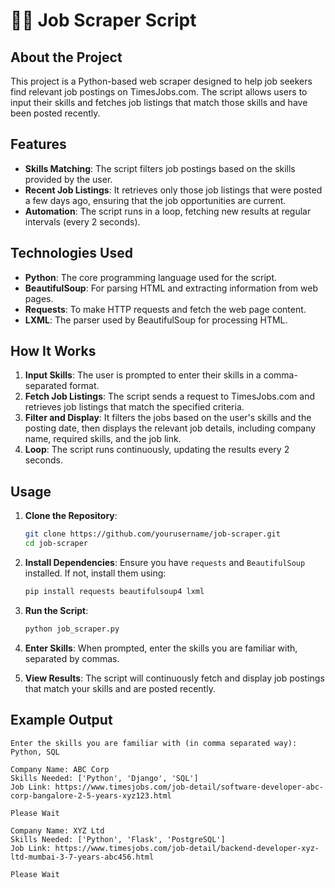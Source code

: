 # 🕵️‍♂️ Job Scraper Script

## About the Project

This project is a Python-based web scraper designed to help job seekers find relevant job postings on TimesJobs.com. The script allows users to input their skills and fetches job listings that match those skills and have been posted recently.

## Features

- **Skills Matching**: The script filters job postings based on the skills provided by the user.
- **Recent Job Listings**: It retrieves only those job listings that were posted a few days ago, ensuring that the job opportunities are current.
- **Automation**: The script runs in a loop, fetching new results at regular intervals (every 2 seconds).

## Technologies Used

- **Python**: The core programming language used for the script.
- **BeautifulSoup**: For parsing HTML and extracting information from web pages.
- **Requests**: To make HTTP requests and fetch the web page content.
- **LXML**: The parser used by BeautifulSoup for processing HTML.

## How It Works

1. **Input Skills**: The user is prompted to enter their skills in a comma-separated format.
2. **Fetch Job Listings**: The script sends a request to TimesJobs.com and retrieves job listings that match the specified criteria.
3. **Filter and Display**: It filters the jobs based on the user's skills and the posting date, then displays the relevant job details, including company name, required skills, and the job link.
4. **Loop**: The script runs continuously, updating the results every 2 seconds.

## Usage

1. **Clone the Repository**: 
    ```bash
    git clone https://github.com/yourusername/job-scraper.git
    cd job-scraper
    ```

2. **Install Dependencies**:
    Ensure you have `requests` and `BeautifulSoup` installed. If not, install them using:
    ```bash
    pip install requests beautifulsoup4 lxml
    ```

3. **Run the Script**:
    ```bash
    python job_scraper.py
    ```

4. **Enter Skills**:
    When prompted, enter the skills you are familiar with, separated by commas.

5. **View Results**:
    The script will continuously fetch and display job postings that match your skills and are posted recently.

## Example Output

```plaintext
Enter the skills you are familiar with (in comma separated way): Python, SQL

Company Name: ABC Corp
Skills Needed: ['Python', 'Django', 'SQL']
Job Link: https://www.timesjobs.com/job-detail/software-developer-abc-corp-bangalore-2-5-years-xyz123.html

Please Wait

Company Name: XYZ Ltd
Skills Needed: ['Python', 'Flask', 'PostgreSQL']
Job Link: https://www.timesjobs.com/job-detail/backend-developer-xyz-ltd-mumbai-3-7-years-abc456.html

Please Wait
